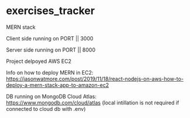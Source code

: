 # exercises_tracker

MERN stack

Client side running on PORT || 3000 

Server side running on PORT || 8000

Project delpoyed AWS EC2 

Info on how to deploy MERN in EC2: https://jasonwatmore.com/post/2019/11/18/react-nodejs-on-aws-how-to-deploy-a-mern-stack-app-to-amazon-ec2

DB running on MongoDB Cloud Atlas: https://www.mongodb.com/cloud/atlas 
(local intillation is not required if connected to cloud db with .env)

